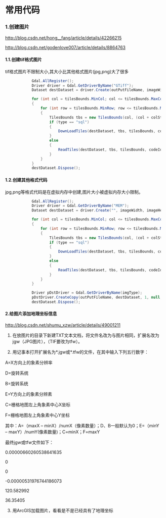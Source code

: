 # 常用代码

### 1.创建图片

http://blog.csdn.net/hong__fang/article/details/42266215

http://blog.csdn.net/godenlove007/article/details/8864763

#### 1.1.创建tif格式图片

tif格式图片不限制大小,其大小比其他格式图片(jpg,png)大了很多

```c#
            Gdal.AllRegister();
            Driver driver = Gdal.GetDriverByName("GTiff");
            Dataset destDataset = driver.Create(outPutFileName, imageWidth, imageHeight, 3, DataType.GDT_Byte, null);

            for (int col = tilesBounds.MinCol; col <= tilesBounds.MaxCol; col += colStep)
            {
                for (int row = tilesBounds.MinRow; row <= tilesBounds.MaxRow; row += rowStep)
                {
                    TilesBounds tbs = new TilesBounds(col, (col + colStep - 1) > tilesBounds.MaxCol ? tilesBounds.MaxCol : (col + colStep - 1), row, (row + rowStep - 1) > tilesBounds.MaxRow ? tilesBounds.MaxRow : (row + rowStep - 1), tilesBounds.ZoomLevel);
                    if (type == "sql")
                    {
                        DownLoadTiles(destDataset, tbs, tilesBounds, codeId);
                    }
                    else
                    {
                        ReadTiles(destDataset, tbs, tilesBounds, codeId);
                    }
                }
            }
            destDataset.Dispose();
```

#### 1.2.创建其他格式代码

jpg,png等格式代码是在虚拟内存中创建,图片大小被虚拟内存大小限制。

```c#
            Gdal.AllRegister();
            Driver driver = Gdal.GetDriverByName("MEM");
            Dataset destDataset = driver.Create("", imageWidth, imageHeight, 3, DataType.GDT_Byte, null);

            for (int col = tilesBounds.MinCol; col <= tilesBounds.MaxCol; col += colStep)
            {
                for (int row = tilesBounds.MinRow; row <= tilesBounds.MaxRow; row += rowStep)
                {
                    TilesBounds tbs = new TilesBounds(col, (col + colStep - 1) > tilesBounds.MaxCol ? tilesBounds.MaxCol : (col + colStep - 1), row, (row + rowStep - 1) > tilesBounds.MaxRow ? tilesBounds.MaxRow : (row + rowStep - 1), tilesBounds.ZoomLevel);
                    if (type == "sql")
                    {
                        DownLoadTiles(destDataset, tbs, tilesBounds, codeId);
                    }
                    else
                    {
                        ReadTiles(destDataset, tbs, tilesBounds, codeId);
                    }
                }
            }

            Driver pDstDriver = Gdal.GetDriverByName(imgType);
            pDstDriver.CreateCopy(outPutFileName, destDataset, 1, null, null, null);
            destDataset.Dispose();
```





#### 2.给图片添加地理坐标信息

http://blog.csdn.net/shumu_xzw/article/details/49001211

1. 在放图片的目录下新建TXT文本文档，将文件名改为与图片相同，扩展名改为jgw（JPG图片），（TIF要改为tfw）。

2. 用记事本打开扩展名为*.jgw或*.tfw的文件，在其中输入下列五行数字：

  A=X方向上的象素分辨率

D=旋转系统

B=旋转系统

E=Y方向上的象素分辨素

C=栅格地图左上角象素中心X坐标

F=栅格地图左上角象素中心Y坐标

其中：A=（maxX – minX）/numX（像素数量）；D、B一般默认为0；E=（minY – maxY）/numY(像素数量)；C=minX；F=maxY

最终jgw或tfw文件如下：

0.00000660260538641635

0

0

-0.00000531976744186073

120.582992

36.35405

 

3. 用ArcGIS加载图片，看看是不是已经具有了地理坐标